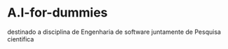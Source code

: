 # A.I-for-dummies
destinado a disciplina de Engenharia de software juntamente de Pesquisa cientifica 
